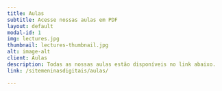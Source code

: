 ```yaml
---
title: Aulas
subtitle: Acesse nossas aulas em PDF
layout: default
modal-id: 1
img: lectures.jpg
thumbnail: lectures-thumbnail.jpg
alt: image-alt
client: Aulas
description: Todas as nossas aulas estão disponíveis no link abaixo.
link: /sitemeninasdigitais/aulas/

---
```

